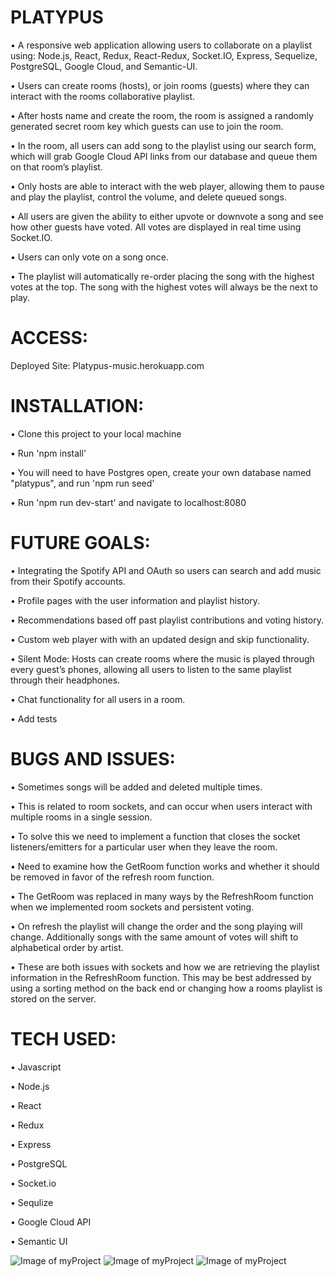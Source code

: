 # PLATYPUS
• A responsive web application allowing users to collaborate on a playlist using: Node.js, React, Redux, React-Redux, Socket.IO, Express, Sequelize, PostgreSQL, Google Cloud, and Semantic-UI.

• Users can create rooms (hosts), or join rooms (guests) where they can interact with the rooms collaborative playlist.

• After hosts name and create the room, the room is assigned a randomly generated secret room key which guests can use to join the room.

• In the room, all users can add song to the playlist using our search form, which will grab Google Cloud API links from our database and queue them on that room’s playlist.  

• Only hosts are able to interact with the web player, allowing them to pause and play the playlist, control the volume, and delete queued songs. 

• All users are given the ability to either upvote or downvote a song and see how other guests have voted.  All votes are displayed in real time using Socket.IO.  

• Users can only vote on a song once.  

• The playlist will automatically re-order placing the song with the highest votes at the top.  The song with the highest votes will always be the next to play.  

# ACCESS: 
Deployed Site: Platypus-music.herokuapp.com

# INSTALLATION:
• Clone this project to your local machine

• Run 'npm install'

• You will need to have Postgres open, create your own database named "platypus", and run 'npm run seed'

• Run 'npm run dev-start' and navigate to localhost:8080

# FUTURE GOALS:
• Integrating the Spotify API and OAuth so users can search and add music from their Spotify accounts.

• Profile pages with the user information and playlist history. 

• Recommendations based off past playlist contributions and voting history.

• Custom web player with with an updated design and skip functionality.

• Silent Mode:  Hosts can create rooms where the music is played through every guest’s phones, allowing all users to listen to the same playlist through their headphones. 

• Chat functionality for all users in a room.

• Add tests

# BUGS AND ISSUES:
• Sometimes songs will be added and deleted multiple times.
   
   • This is related to room sockets, and can occur when users interact with multiple rooms in a single session.
   
   • To solve this we need to implement a function that closes the socket listeners/emitters for a particular user when they leave the room.
 
 • Need to examine how the GetRoom function works and whether it should be removed in favor of the refresh room function.
   
   • The GetRoom was replaced in many ways by the RefreshRoom function when we implemented room sockets and persistent voting.

• On refresh the playlist will change the order and the song playing will change.  Additionally songs with the same amount of votes will shift to alphabetical order by artist.
   
   • These are both issues with sockets and how we are retrieving the playlist information in the RefreshRoom function.  This may be best addressed by using a sorting method on the back end or changing how a rooms playlist is stored on the server. 

# TECH USED:

• Javascript

• Node.js

• React

• Redux

• Express

• PostgreSQL

• Socket.io

• Sequlize

• Google Cloud API

• Semantic UI

![Image of myProject](/public/screenShot1.png)
![Image of myProject](/public/screenShot2.png)
![Image of myProject](/public/screenShot3.png)
